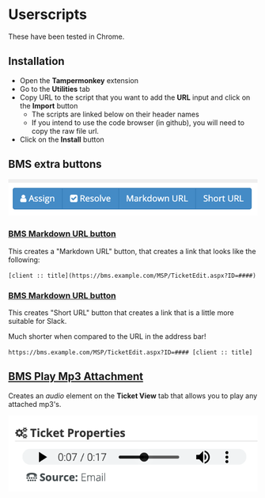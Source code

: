 #  Userscripts

These have been tested in Chrome.

## Installation

- Open the **Tampermonkey** extension
- Go to the **Utilities** tab
- Copy URL to the script that you want to add the **URL** input and click on the **Import** button
  - The scripts are linked below on their header names
  - If you intend to use the code browser (in github), you will need to copy the raw file url.
- Click on the **Install** button

## BMS extra buttons

![BMS URL buttons](/screenshots/bms-extra-buttons.png)

### [BMS Markdown URL button](/bms-markdown-url.js)

This creates a "Markdown URL" button, that creates a link that looks like the following:

`[client :: title](https://bms.example.com/MSP/TicketEdit.aspx?ID=####)`

### [BMS Markdown URL button](/bms-short-url.js)

This creates "Short URL" button that creates a link that is a little more suitable for Slack.

Much shorter when compared to the URL in the address bar!

`https://bms.example.com/MSP/TicketEdit.aspx?ID=#### [client :: title]`

## [BMS Play Mp3 Attachment](/bms-play-mp3-attachment.js)

Creates an *audio* element on the **Ticket View** tab that allows you to play
any attached mp3's.

![BMS MP3 Attachment Player](/screenshots/bms-play-mp3.png)
